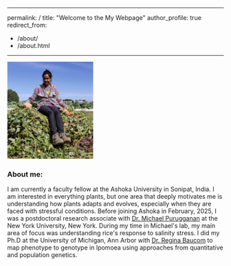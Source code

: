 
---
permalink: /
title: "Welcome to the My Webpage"
author_profile: true
redirect_from: 
  - /about/
  - /about.html
---

<div style="float: center; padding-right: 15px">
    <a href="http://gu[ta-plantgenevo.github.io/images/profilePic.png"><img src="/images/profilePic.png" title="Throne of one sweetpotato plant" width="200" border="0" onClick="_gaq.push(['_trackEvent', 'IMGs', 'Image', 'grandiflora']);"></a>
</div>

### **About me:**
I am currently a faculty fellow at the Ashoka University in Sonipat, India. I am interested in everything plants, but one area that deeply motivates me is understanding how plants adapts and evolves, especially when they are faced with stressful conditions. 
Before joining Ashoka in February, 2025, I was a postdoctoral research associate with [Dr. Michael Purugganan](https://puruggananlab.org/) at the New York University, New York. During my time in Michael's lab, my main area of focus was understanding rice's response to salinity stress. 
I did my Ph.D at the University of Michigan, Ann Arbor with [Dr. Regina Baucom](https://baucomlab.wordpress.com/) to map phenotype to genotype in Ipomoea using approaches from quantitative and population genetics.
